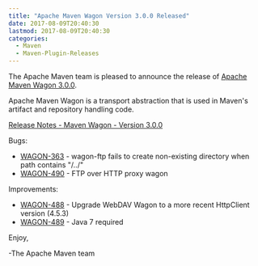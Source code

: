 ```yaml
---
title: "Apache Maven Wagon Version 3.0.0 Released"
date: 2017-08-09T20:40:30
lastmod: 2017-08-09T20:40:30
categories:
  - Maven
  - Maven-Plugin-Releases
---
```

The Apache Maven team is pleased to announce the release of 
[Apache Maven Wagon 3.0.0](https://maven.apache.org/wagon/).

Apache Maven Wagon is a transport abstraction that is used in Maven's
artifact and repository handling code.

[Release Notes - Maven Wagon - Version 3.0.0](https://issues.apache.org/jira/secure/ReleaseNote.jspa?projectId=12318122&version=12340347)

Bugs:

 * [WAGON-363](https://issues.apache.org/jira/browse/WAGON-363) - wagon-ftp fails to create non-existing directory when path contains "/../"
 * [WAGON-490](https://issues.apache.org/jira/browse/WAGON-490) - FTP over HTTP proxy wagon

Improvements:

 * [WAGON-488](https://issues.apache.org/jira/browse/WAGON-488) - Upgrade WebDAV Wagon to a more recent HttpClient version (4.5.3)
 * [WAGON-489](https://issues.apache.org/jira/browse/WAGON-489) - Java 7 required


Enjoy,

-The Apache Maven team

